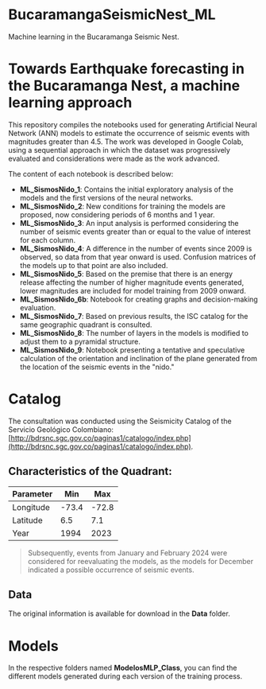 # BucaramangaSeismicNest_ML
Machine learning in the Bucaramanga Seismic Nest.

# Towards Earthquake forecasting in the Bucaramanga Nest, a machine learning approach

This repository compiles the notebooks used for generating Artificial Neural Network (ANN) models to estimate the occurrence of seismic events with magnitudes greater than 4.5. The work was developed in Google Colab, using a sequential approach in which the dataset was progressively evaluated and considerations were made as the work advanced.

The content of each notebook is described below:

- **ML_SismosNido_1**: Contains the initial exploratory analysis of the models and the first versions of the neural networks.
- **ML_SismosNido_2**: New conditions for training the models are proposed, now considering periods of 6 months and 1 year.
- **ML_SismosNido_3**: An input analysis is performed considering the number of seismic events greater than or equal to the value of interest for each column.
- **ML_SismosNido_4**: A difference in the number of events since 2009 is observed, so data from that year onward is used. Confusion matrices of the models up to that point are also included.
- **ML_SismosNido_5**: Based on the premise that there is an energy release affecting the number of higher magnitude events generated, lower magnitudes are included for model training from 2009 onward.
- **ML_SismosNido_6b**: Notebook for creating graphs and decision-making evaluation.
- **ML_SismosNido_7**: Based on previous results, the ISC catalog for the same geographic quadrant is consulted.
- **ML_SismosNido_8**: The number of layers in the models is modified to adjust them to a pyramidal structure.
- **ML_SismosNido_9**: Notebook presenting a tentative and speculative calculation of the orientation and inclination of the plane generated from the location of the seismic events in the "nido."

# Catalog

The consultation was conducted using the Seismicity Catalog of the Servicio Geológico Colombiano: [http://bdrsnc.sgc.gov.co/paginas1/catalogo/index.php](http://bdrsnc.sgc.gov.co/paginas1/catalogo/index.php).

## Characteristics of the Quadrant:

| Parameter | Min  | Max  |
|-----------|------|------|
| Longitude | -73.4 | -72.8 |
| Latitude  | 6.5  | 7.1  |
| Year      | 1994 | 2023 |

> Subsequently, events from January and February 2024 were considered for reevaluating the models, as the models for December indicated a possible occurrence of seismic events.

## Data

The original information is available for download in the **Data** folder.

# Models

In the respective folders named **ModelosMLP_Class**, you can find the different models generated during each version of the training process.




